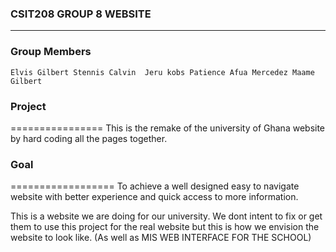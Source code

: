 ### CSIT208 GROUP 8 WEBSITE
___________________________

### Group Members

`
Elvis
Gilbert
Stennis
Calvin 
Jeru kobs
Patience Afua
Mercedez
Maame
Gilbert
`

### Project
================
This is the remake of the university of Ghana website by hard coding all the pages together. 

### Goal
==================
To achieve a well designed easy to navigate website with better experience and quick access to more information.

This is a website we are doing for our university. We dont intent to fix or get them to use this project for the real website but this is how we envision the website to look like. (As well as MIS WEB INTERFACE FOR THE SCHOOL)



